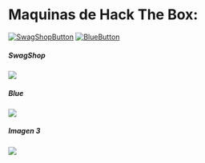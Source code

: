 # Maquinas de Hack The Box:


[![SwagShopButton](https://user-images.githubusercontent.com/103068924/170582056-fdeabff6-9361-4e74-b124-324263d7360b.png)](./HTB-SwagShop.html) [![BlueButton](https://user-images.githubusercontent.com/103068924/170584185-44bd99d6-7b6f-4339-994d-c677f4103b6a.png)](./HTB-Blue.html)

<div class="contenedor">
  <div class="imagen">
    <h5>SwagShop</h5>
    <img src="https://user-images.githubusercontent.com/103068924/170582056-fdeabff6-9361-4e74-b124-324263d7360b.png"/>
  </div>
  <div class="imagen">
    <h5>Blue</h5>
    <img src="https://user-images.githubusercontent.com/103068924/170584185-44bd99d6-7b6f-4339-994d-c677f4103b6a.png"/>
  </div>
  <div class="imagen">
    <h5>Imagen 3</h5>
    <img src="https://www.w3schools.com/w3images/sound.jpg"/>
  </div>
</div>




































  
